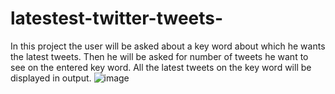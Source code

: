 # latestest-twitter-tweets-
In this project the user will be asked about a key word about which he wants the latest tweets.
Then he will be asked for number of tweets he want to see on the entered key word. 
All the latest tweets on the key word will be displayed in output.
![image](https://user-images.githubusercontent.com/90337149/169644804-d6633e66-36dd-481a-a595-a5e244723772.png)

